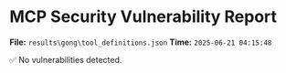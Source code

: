 # MCP Security Vulnerability Report
**File:** `results\gong\tool_definitions.json`
**Time:** `2025-06-21 04:15:48`

✅ No vulnerabilities detected.